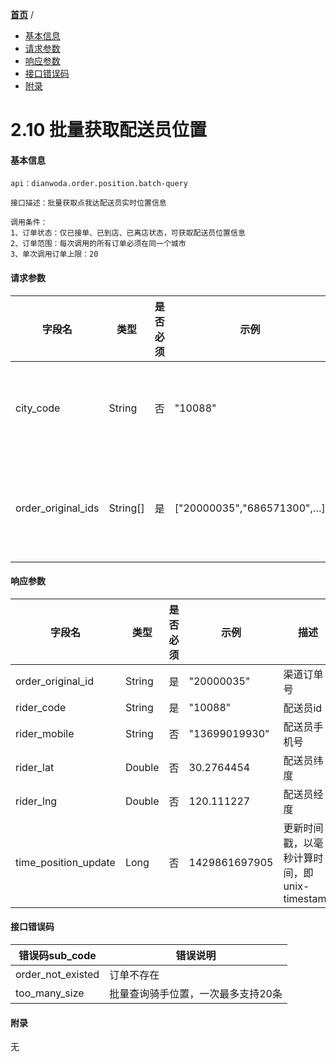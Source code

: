 [**首页**](http://baidu.com) /


- <a href="#基本信息">基本信息</a>
- <a href="#请求参数">请求参数</a>
- <a href="#响应参数">响应参数</a>
- <a href="#接口错误码">接口错误码</a>
- <a href="#附录">附录</a>


# 2.10 批量获取配送员位置

#### 基本信息
```
api：dianwoda.order.position.batch-query

接口描述：批量获取点我达配送员实时位置信息

调用条件：
1、订单状态：仅已接单、已到店、已离店状态，可获取配送员位置信息
2、订单范围：每次调用的所有订单必须在同一个城市
3、单次调用订单上限：20
```

#### 请求参数
字段名 | 类型 | 是否必须 | 示例 | 描述
---|---|---|---|---
city\_code|String|否|"10088"|详见附件-行政区划代码
order\_original\_ids|String[]|是|["20000035","686571300",…]|商户订单编号，最多20个

#### 响应参数
字段名 | 类型 | 是否必须 | 示例 | 描述
---|---|---|---|---
order\_original\_id|String|是|"20000035"|渠道订单号
rider\_code|String|是|"10088"|配送员id
rider\_mobile|String|否|"13699019930"|配送员手机号
rider\_lat|Double|否|30.2764454|配送员纬度
rider\_lng|Double|否|120.111227|配送员经度
time\_position\_update|Long|否|1429861697905|更新时间戳，以毫秒计算时间，即unix-timestamp


#### 接口错误码
错误码sub_code | 错误说明
---|---|
order\_not\_existed|订单不存在|
too\_many\_size|批量查询骑手位置，一次最多支持20条|

#### 附录
无